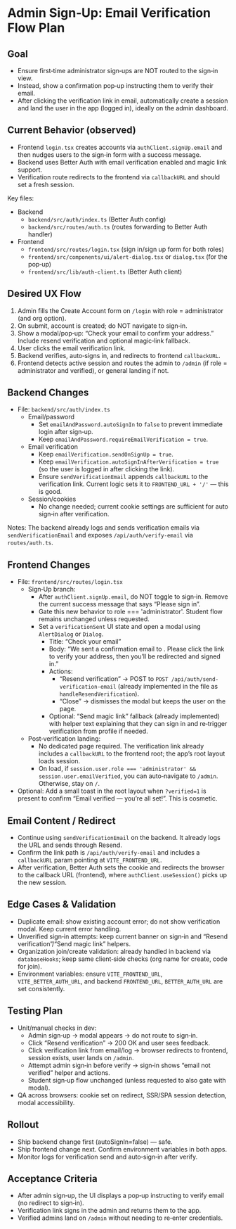 # Admin Sign‑Up: Email Verification Flow Plan

## Goal
- Ensure first‑time administrator sign‑ups are NOT routed to the sign‑in view.
- Instead, show a confirmation pop‑up instructing them to verify their email.
- After clicking the verification link in email, automatically create a session and land the user in the app (logged in), ideally on the admin dashboard.

## Current Behavior (observed)
- Frontend `login.tsx` creates accounts via `authClient.signUp.email` and then nudges users to the sign‑in form with a success message.
- Backend uses Better Auth with email verification enabled and magic link support.
- Verification route redirects to the frontend via `callbackURL` and should set a fresh session.

Key files:
- Backend
  - `backend/src/auth/index.ts` (Better Auth config)
  - `backend/src/routes/auth.ts` (routes forwarding to Better Auth handler)
- Frontend
  - `frontend/src/routes/login.tsx` (sign in/sign up form for both roles)
  - `frontend/src/components/ui/alert-dialog.tsx` or `dialog.tsx` (for the pop‑up)
  - `frontend/src/lib/auth-client.ts` (Better Auth client)

## Desired UX Flow
1. Admin fills the Create Account form on `/login` with role = administrator (and org option).
2. On submit, account is created; do NOT navigate to sign‑in.
3. Show a modal/pop‑up: “Check your email to confirm your address.” Include resend verification and optional magic‑link fallback.
4. User clicks the email verification link.
5. Backend verifies, auto‑signs in, and redirects to frontend `callbackURL`.
6. Frontend detects active session and routes the admin to `/admin` (if role = administrator and verified), or general landing if not.

## Backend Changes
- File: `backend/src/auth/index.ts`
  - Email/password
    - Set `emailAndPassword.autoSignIn` to `false` to prevent immediate login after sign‑up.
    - Keep `emailAndPassword.requireEmailVerification = true`.
  - Email verification
    - Keep `emailVerification.sendOnSignUp = true`.
    - Keep `emailVerification.autoSignInAfterVerification = true` (so the user is logged in after clicking the link).
    - Ensure `sendVerificationEmail` appends `callbackURL` to the verification link. Current logic sets it to `FRONTEND_URL + '/'` — this is good.
  - Session/cookies
    - No change needed; current cookie settings are sufficient for auto sign‑in after verification.

Notes: The backend already logs and sends verification emails via `sendVerificationEmail` and exposes `/api/auth/verify-email` via `routes/auth.ts`.

## Frontend Changes
- File: `frontend/src/routes/login.tsx`
  - Sign‑Up branch:
    - After `authClient.signUp.email`, do NOT toggle to sign‑in. Remove the current success message that says “Please sign in”.
    - Gate this new behavior to role === 'administrator'. Student flow remains unchanged unless requested.
    - Set a `verificationSent` UI state and open a modal using `AlertDialog` or `Dialog`.
      - Title: “Check your email”
      - Body: “We sent a confirmation email to <email>. Please click the link to verify your address, then you’ll be redirected and signed in.”
      - Actions:
        - “Resend verification” → POST to `POST /api/auth/send-verification-email` (already implemented in the file as `handleResendVerification`).
        - “Close” → dismisses the modal but keeps the user on the page.
      - Optional: “Send magic link” fallback (already implemented) with helper text explaining that they can sign in and re‑trigger verification from profile if needed.
  - Post‑verification landing:
    - No dedicated page required. The verification link already includes a `callbackURL` to the frontend root; the app’s root layout loads session.
    - On load, if `session.user.role === 'administrator' && session.user.emailVerified`, you can auto‑navigate to `/admin`. Otherwise, stay on `/`.
- Optional: Add a small toast in the root layout when `?verified=1` is present to confirm “Email verified — you’re all set!”. This is cosmetic.

## Email Content / Redirect
- Continue using `sendVerificationEmail` on the backend. It already logs the URL and sends through Resend.
- Confirm the link path is `/api/auth/verify-email` and includes a `callbackURL` param pointing at `VITE_FRONTEND_URL`.
- After verification, Better Auth sets the cookie and redirects the browser to the callback URL (frontend), where `authClient.useSession()` picks up the new session.

## Edge Cases & Validation
- Duplicate email: show existing account error; do not show verification modal. Keep current error handling.
- Unverified sign‑in attempts: keep current banner on sign‑in and “Resend verification”/“Send magic link” helpers.
- Organization join/create validation: already handled in backend via `databaseHooks`; keep same client‑side checks (org name for create, code for join).
- Environment variables: ensure `VITE_FRONTEND_URL`, `VITE_BETTER_AUTH_URL`, and backend `FRONTEND_URL`, `BETTER_AUTH_URL` are set consistently.

## Testing Plan
- Unit/manual checks in dev:
  - Admin sign‑up → modal appears → do not route to sign‑in.
  - Click “Resend verification” → 200 OK and user sees feedback.
  - Click verification link from email/log → browser redirects to frontend, session exists, user lands on `/admin`.
  - Attempt admin sign‑in before verify → sign‑in shows “email not verified” helper and actions.
  - Student sign‑up flow unchanged (unless requested to also gate with modal).
- QA across browsers: cookie set on redirect, SSR/SPA session detection, modal accessibility.

## Rollout
- Ship backend change first (autoSignIn=false) — safe.
- Ship frontend change next. Confirm environment variables in both apps.
- Monitor logs for verification send and auto‑sign‑in after verify.

## Acceptance Criteria
- After admin sign‑up, the UI displays a pop‑up instructing to verify email (no redirect to sign‑in).
- Verification link signs in the admin and returns them to the app.
- Verified admins land on `/admin` without needing to re‑enter credentials.
